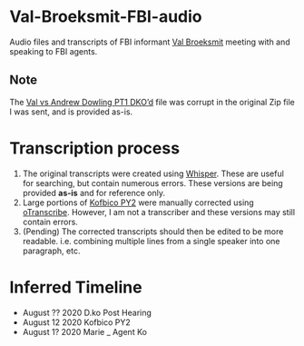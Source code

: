 # Val-Broeksmit-FBI-audio

Audio files and transcripts of FBI informant [Val Broeksmit](https://en.wikipedia.org/wiki/Val_Broeksmit) meeting with and speaking to FBI agents. 

## Note
The [Val vs Andrew Dowling PT1  DKO’d](https://github.com/EmmaBest/Val-Broeksmit-FBI-audio/blob/main/audio/Val%20vs%20Andrew%20Dowling%20PT1%20%20DKO%E2%80%99d.m4a) file was corrupt in the original Zip file I was sent, and is provided as-is.

# Transcription process

 1. The original transcripts were created using [Whisper](https://github.com/openai/whisper). These are useful for searching, but contain numerous errors. These versions are being provided **as-is** and for reference only.
 2. Large portions of [Kofbico PY2](https://github.com/EmmaBest/Val-Broeksmit-FBI-audio/blob/main/audio/Kofbico%20PY2.m4a) were manually corrected using [oTranscribe](https://oTranscribe.com). However, I am not a transcriber and these versions may still contain errors. 
 3. (Pending) The corrected transcripts should then be edited to be more readable. i.e. combining multiple lines from a single speaker into one paragraph, etc.

# Inferred Timeline
 * August ?? 2020 D.ko Post Hearing
 * August 12 2020 Kofbico PY2
 * August 1? 2020 Marie _ Agent Ko
